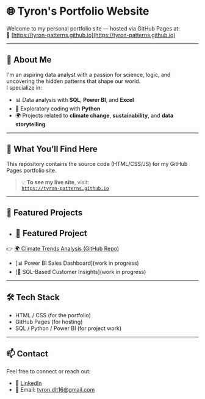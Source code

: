 # 🌐 Tyron's Portfolio Website

Welcome to my personal portfolio site — hosted via GitHub Pages at:  
🔗 [https://tyron-patterns.github.io](https://tyron-patterns.github.io)

---

## 👋 About Me

I'm an aspiring data analyst with a passion for science, logic, and uncovering the hidden patterns that shape our world.  
I specialize in:

- 📊 Data analysis with **SQL**, **Power BI**, and **Excel**
- 🐍 Exploratory coding with **Python**
- 🌍 Projects related to **climate change**, **sustainability**, and **data storytelling**

---

## 📁 What You’ll Find Here

This repository contains the source code (HTML/CSS/JS) for my GitHub Pages portfolio site.

> 💡 **To see my live site**, visit:  
> [`https://tyron-patterns.github.io`](https://tyron-patterns.github.io)

---

## 🔗 Featured Projects

- ## 🔗 Featured Project

👉 <a href="https://github.com/Tyron-patterns/global-climate-analysis" target="_blank">
🌍 Climate Trends Analysis (GitHub Repo)
</a>


- [📊 Power BI Sales Dashboard](work in progress)  
- [🧠 SQL-Based Customer Insights](work in progress)

---

## 🛠️ Tech Stack

- HTML / CSS (for the portfolio)
- GitHub Pages (for hosting)
- SQL / Python / Power BI (for project work)

---

## 📫 Contact

Feel free to connect or reach out:

- 💼 [LinkedIn](https://www.linkedin.com/in/tyron-de-la-torre-95bb64311/?originalSubdomain=nl)
- 📧 Email: tyron.dlt16@gmail.com
